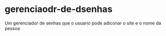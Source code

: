 # gerenciaodr-de-dsenhas
Um gerenciador de senhas que o usuario pode adiconar o site e o nome da pessoa 
